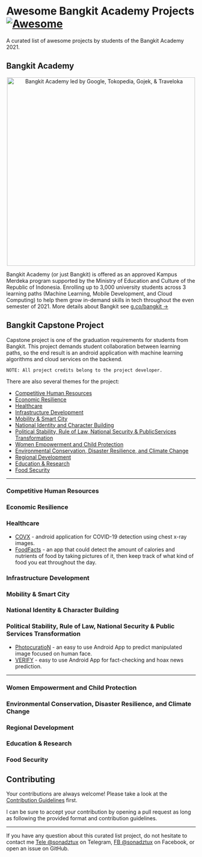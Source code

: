 # Awesome Bangkit Academy Projects [![Awesome](https://cdn.rawgit.com/sindresorhus/awesome/d7305f38d29fed78fa85652e3a63e154dd8e8829/media/badge.svg)](https://github.com/sindresorhus/awesome)
A curated list of awesome projects by students of the Bangkit Academy 2021.

## Bangkit Academy
<p align="center"><img src="https://d17ivq9b7rppb3.cloudfront.net/original/event/bangkit_2021_sesi_ask_us_anything_mc_171220151018.png" alt="Bangkit Academy led by Google, Tokopedia, Gojek, & Traveloka" width="500"/></p>

Bangkit Academy (or just Bangkit) is offered as an approved Kampus Merdeka program supported by the Ministry of Education and Culture of the Republic of Indonesia. Enrolling up to 3,000 university students across 3 learning paths (Machine Learning, Mobile Development, and Cloud Computing) to help them grow in-demand skills in tech throughout the even semester of 2021. More details about Bangkit see [g.co/bangkit &rarr;](https://g.co/bangkit)

## Bangkit Capstone Project
Capstone project is one of the graduation requirements for students from Bangkit. This project demands student collaboration between learning paths, so the end result is an android application with machine learning algorithms and cloud services on the backend. 

```
NOTE: All project credits belong to the project developer. 
```

There are also several themes for the project:
* [Competitive Human Resources](#competitive-human-resources)
* [Economic Resilience](#economic-resilience)
* [Healthcare](#healthcare)
* [Infrastructure Development](#infrastructure-development)
* [Mobility & Smart City](#mobility--smart-city)
* [National Identity and Character Building](#national-identity--character-building)
* [Political Stability, Rule of Law, National Security & PublicServices Transformation](#political-stability-rule-of-law-national-security--public-services-transformation)
* [Women Empowerment and Child Protection](#women-empowerment-and-child-protection)
* [Environmental Conservation, Disaster Resilience, and Climate Change](#environmental-conservation-disaster-resilience-and-climate-change)
* [Regional Development](#regional-development)
* [Education & Research](#education--research)
* [Food Security](#food-security)

- - -

### Competitive Human Resources
### Economic Resilience
### Healthcare
* [COVX](https://github.com/equivalency/covx_app) - android application for COVID-19 detection using chest x-ray images.  
* [FoodFacts](https://github.com/alanmsmxyz/cap419x) - an app that could detect the amount of calories and nutrients of food by taking pictures of it, then keep track of what kind of food you eat throughout the day. 
### Infrastructure Development
### Mobility & Smart City
### National Identity & Character Building
### Political Stability, Rule of Law, National Security & Public Services Transformation
* [PhotocuratioN](https://github.com/sonadztux/neverland) - an easy to use Android App to predict manipulated image focused on human face.
* [VERIFY](https://github.com/B21-CAP0133/verify-android-app) - easy to use Android App for fact-checking and hoax news prediction.

- - -

### Women Empowerment and Child Protection
### Environmental Conservation, Disaster Resilience, and Climate Change
### Regional Development
### Education & Research
### Food Security

## Contributing
Your contributions are always welcome! Please take a look at the [Contribution Guidelines](https://github.com/sonadztux/awesome-bangkit-project/blob/master/CONTRIBUTING.md) first.

I can be sure to accept your contribution by opening a pull request as long as following the provided format and contribution guidelines.

- - -

If you have any question about this curated list project, do not hesitate to contact me [Tele @sonadztux](https://t.me/sonadztux) on Telegram, [FB @sonadztux](https://facebook.com/sonadztux) on Facebook, or open an issue on GitHub.

